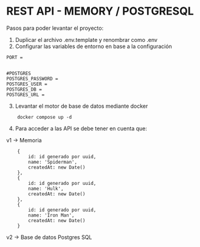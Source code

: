 # REST API - MEMORY / POSTGRESQL

Pasos para poder levantar el proyecto:

1. Duplicar el archivo .env.template y renombrar como .env
2. Configurar las variables de entorno en base a la configuración
```
PORT = 


#POSTGRES
POSTGRES_PASSWORD = 
POSTGRES_USER = 
POSTGRES_DB = 
POSTGRES_URL = 
```

3. Levantar el motor de base de datos mediante docker
```
    docker compose up -d
```
4. Para acceder a las API se debe tener en cuenta que:

v1 -> Memoria
```
    {
        id: id generado por uuid,
        name: 'Spiderman',
        createdAt: new Date()
    },
    {
        id: id generado por uuid,
        name: 'Hulk',
        createdAt: new Date()
    },
    {
        id: id generado por uuid,
        name: 'Iron Man',
        createdAt: new Date()
    }
```
v2 -> Base de datos Postgres SQL